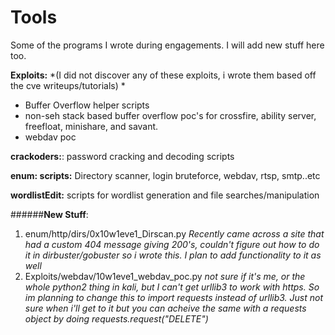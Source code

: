# Tools

Some of the programs I wrote during engagements. I will add new stuff here too.  

**Exploits:** *(I did not discover any of these exploits, i wrote them based off the cve writeups/tutorials) *
  * Buffer Overflow helper scripts
  * non-seh stack based buffer overflow poc's for crossfire, ability server, freefloat, minishare, and savant. 
  * webdav poc

**crackoders:**: password cracking and decoding scripts


**enum: scripts:** Directory scanner, login bruteforce, webdav, rtsp, smtp..etc 

**wordlistEdit:** scripts for wordlist generation and file searches/manipulation
	

######**New Stuff**: 

1) enum/http/dirs/0x10w1eve1_Dirscan.py   _Recently came across a site that had a custom 404 message giving 200's, couldn't figure out how to do it in dirbuster/gobuster so i wrote this. I plan to add functionality to it as well_
2) Exploits/webdav/10w1eve1_webdav_poc.py   _not sure if it's me, or the whole python2 thing in kali, but I can't get urllib3 to work with https. So im planning to change this to import requests instead of urllib3. Just not sure when i'll get to it but you can acheive the same with a requests object by doing requests.request("DELETE")_
